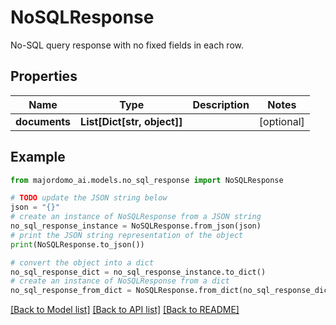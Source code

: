# NoSQLResponse

No-SQL query response with no fixed fields in each row.

## Properties

Name | Type | Description | Notes
------------ | ------------- | ------------- | -------------
**documents** | **List[Dict[str, object]]** |  | [optional] 

## Example

```python
from majordomo_ai.models.no_sql_response import NoSQLResponse

# TODO update the JSON string below
json = "{}"
# create an instance of NoSQLResponse from a JSON string
no_sql_response_instance = NoSQLResponse.from_json(json)
# print the JSON string representation of the object
print(NoSQLResponse.to_json())

# convert the object into a dict
no_sql_response_dict = no_sql_response_instance.to_dict()
# create an instance of NoSQLResponse from a dict
no_sql_response_from_dict = NoSQLResponse.from_dict(no_sql_response_dict)
```
[[Back to Model list]](../README.md#documentation-for-models) [[Back to API list]](../README.md#documentation-for-api-endpoints) [[Back to README]](../README.md)


